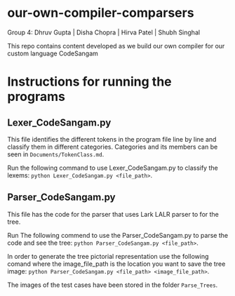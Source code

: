 # our-own-compiler-comparsers

Group 4:
    Dhruv Gupta | 
    Disha Chopra | 
    Hirva Patel | 
    Shubh Singhal 
    
This repo contains content developed as we build our own compiler for our custom language CodeSangam

# Instructions for running the programs

## Lexer_CodeSangam.py

This file identifies the different tokens in the program file line by line and classify them in different categories. Categories and its members can be seen in `Documents/TokenClass.md`.  

Run the following command to use Lexer_CodeSangam.py to classify the lexems: `python Lexer_CodeSangam.py <file_path>`.  

## Parser_CodeSangam.py
This file has the code for the parser that uses Lark LALR parser to for the tree.
  
Run The following commend to use the Parser_CodeSangam.py to parse the code and see the tree: `python Parser_CodeSangam.py <file_path>`.  
  
In order to generate the tree pictorial representation use the following comand where the image_file_path is the location you want to save the tree image: `python Parser_CodeSangam.py <file_path> <image_file_path>`. 
    
The images of the test cases have been stored in the folder `Parse_Trees`.

